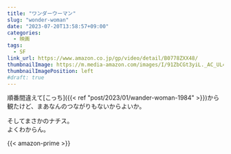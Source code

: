```yaml
---
title: "ワンダーウーマン"
slug: "wonder-woman"
date: "2023-07-20T13:58:57+09:00"
categories:
  - 映画
tags:
  - SF
link_url: https://www.amazon.co.jp/gp/video/detail/B0778ZXX48/
thumbnailImage: https://m.media-amazon.com/images/I/91ZbCGt3yiL._AC_UL400_.jpg
thumbnailImagePosition: left
#draft: true
---
```

順番間違えて[こっち]({{< ref "post/2023/01/wander-woman-1984" >}})から観たけど、まあなんのつながりもないからよいか。
<!--more-->
そしてまさかのナチス。  
よくわからん。

{{< amazon-prime >}}

